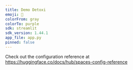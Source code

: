 ```yaml
---
title: Demo Detoxi
emoji: 👀
colorFrom: gray
colorTo: purple
sdk: streamlit
sdk_version: 1.44.1
app_file: app.py
pinned: false
---
```


Check out the configuration reference at https://huggingface.co/docs/hub/spaces-config-reference
